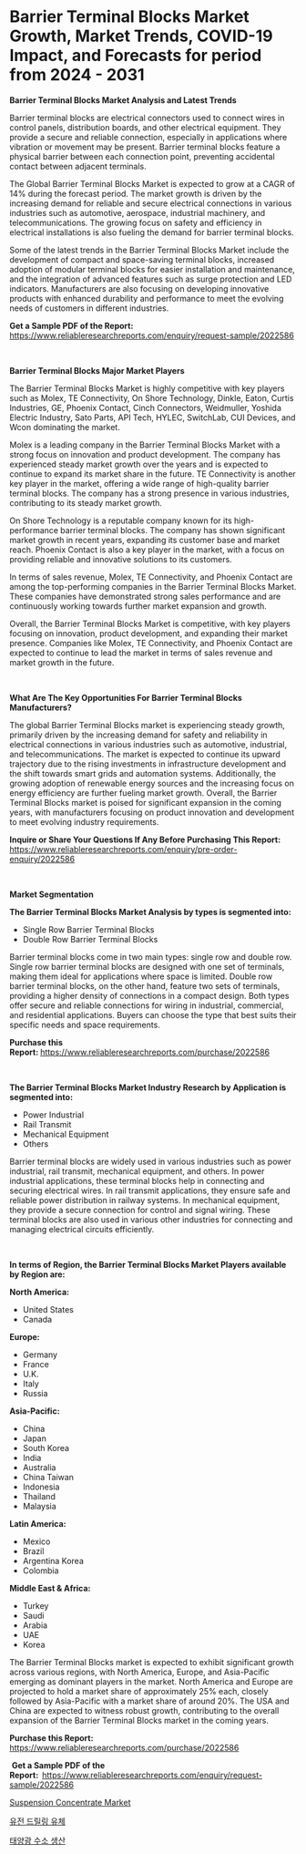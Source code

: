 <p><h1>Barrier Terminal Blocks Market Growth, Market Trends, COVID-19 Impact, and Forecasts for period from 2024 - 2031</h1></p><p><strong>Barrier Terminal Blocks Market Analysis and Latest Trends</strong></p>
<p><p>Barrier terminal blocks are electrical connectors used to connect wires in control panels, distribution boards, and other electrical equipment. They provide a secure and reliable connection, especially in applications where vibration or movement may be present. Barrier terminal blocks feature a physical barrier between each connection point, preventing accidental contact between adjacent terminals.</p><p>The Global Barrier Terminal Blocks Market is expected to grow at a CAGR of 14% during the forecast period. The market growth is driven by the increasing demand for reliable and secure electrical connections in various industries such as automotive, aerospace, industrial machinery, and telecommunications. The growing focus on safety and efficiency in electrical installations is also fueling the demand for barrier terminal blocks.</p><p>Some of the latest trends in the Barrier Terminal Blocks Market include the development of compact and space-saving terminal blocks, increased adoption of modular terminal blocks for easier installation and maintenance, and the integration of advanced features such as surge protection and LED indicators. Manufacturers are also focusing on developing innovative products with enhanced durability and performance to meet the evolving needs of customers in different industries.</p></p>
<p><strong>Get a Sample PDF of the Report:&nbsp;</strong> <a href="https://www.reliableresearchreports.com/enquiry/request-sample/2022586">https://www.reliableresearchreports.com/enquiry/request-sample/2022586</a></p>
<p>&nbsp;</p>
<p><strong>Barrier Terminal Blocks Major Market Players</strong></p>
<p><p>The Barrier Terminal Blocks Market is highly competitive with key players such as Molex, TE Connectivity, On Shore Technology, Dinkle, Eaton, Curtis Industries, GE, Phoenix Contact, Cinch Connectors, Weidmuller, Yoshida Electric Industry, Sato Parts, API Tech, HYLEC, SwitchLab, CUI Devices, and Wcon dominating the market.</p><p>Molex is a leading company in the Barrier Terminal Blocks Market with a strong focus on innovation and product development. The company has experienced steady market growth over the years and is expected to continue to expand its market share in the future. TE Connectivity is another key player in the market, offering a wide range of high-quality barrier terminal blocks. The company has a strong presence in various industries, contributing to its steady market growth.</p><p>On Shore Technology is a reputable company known for its high-performance barrier terminal blocks. The company has shown significant market growth in recent years, expanding its customer base and market reach. Phoenix Contact is also a key player in the market, with a focus on providing reliable and innovative solutions to its customers.</p><p>In terms of sales revenue, Molex, TE Connectivity, and Phoenix Contact are among the top-performing companies in the Barrier Terminal Blocks Market. These companies have demonstrated strong sales performance and are continuously working towards further market expansion and growth.</p><p>Overall, the Barrier Terminal Blocks Market is competitive, with key players focusing on innovation, product development, and expanding their market presence. Companies like Molex, TE Connectivity, and Phoenix Contact are expected to continue to lead the market in terms of sales revenue and market growth in the future.</p></p>
<p>&nbsp;</p>
<p><strong>What Are The Key Opportunities For Barrier Terminal Blocks Manufacturers?</strong></p>
<p><p>The global Barrier Terminal Blocks market is experiencing steady growth, primarily driven by the increasing demand for safety and reliability in electrical connections in various industries such as automotive, industrial, and telecommunications. The market is expected to continue its upward trajectory due to the rising investments in infrastructure development and the shift towards smart grids and automation systems. Additionally, the growing adoption of renewable energy sources and the increasing focus on energy efficiency are further fueling market growth. Overall, the Barrier Terminal Blocks market is poised for significant expansion in the coming years, with manufacturers focusing on product innovation and development to meet evolving industry requirements.</p></p>
<p><strong>Inquire or Share Your Questions If Any Before Purchasing This Report:</strong> <a href="https://www.reliableresearchreports.com/enquiry/pre-order-enquiry/2022586">https://www.reliableresearchreports.com/enquiry/pre-order-enquiry/2022586</a></p>
<p>&nbsp;</p>
<p><strong>Market Segmentation</strong></p>
<p><strong>The Barrier Terminal Blocks Market Analysis by types is segmented into:</strong></p>
<p><ul><li>Single Row Barrier Terminal Blocks</li><li>Double Row Barrier Terminal Blocks</li></ul></p>
<p><p>Barrier terminal blocks come in two main types: single row and double row. Single row barrier terminal blocks are designed with one set of terminals, making them ideal for applications where space is limited. Double row barrier terminal blocks, on the other hand, feature two sets of terminals, providing a higher density of connections in a compact design. Both types offer secure and reliable connections for wiring in industrial, commercial, and residential applications. Buyers can choose the type that best suits their specific needs and space requirements.</p></p>
<p><strong>Purchase this Report:&nbsp;</strong><a href="https://www.reliableresearchreports.com/purchase/2022586">https://www.reliableresearchreports.com/purchase/2022586</a></p>
<p>&nbsp;</p>
<p><strong>The Barrier Terminal Blocks Market Industry Research by Application is segmented into:</strong></p>
<p><ul><li>Power Industrial</li><li>Rail Transmit</li><li>Mechanical Equipment</li><li>Others</li></ul></p>
<p><p>Barrier terminal blocks are widely used in various industries such as power industrial, rail transmit, mechanical equipment, and others. In power industrial applications, these terminal blocks help in connecting and securing electrical wires. In rail transmit applications, they ensure safe and reliable power distribution in railway systems. In mechanical equipment, they provide a secure connection for control and signal wiring. These terminal blocks are also used in various other industries for connecting and managing electrical circuits efficiently.</p></p>
<p>&nbsp;</p>
<p><strong>In terms of Region, the Barrier Terminal Blocks Market Players available by Region are:</strong></p>
<p>
    <p> <strong> North America: </strong>
        <ul>
            <li>United States</li>
            <li>Canada</li>
        </ul>
        </p> 
    <p> <strong> Europe: </strong>
        <ul>
            <li>Germany</li>
            <li>France</li>
            <li>U.K.</li>
            <li>Italy</li>
            <li>Russia</li>
        </ul>
        </p> 
    <p> <strong> Asia-Pacific: </strong>
        <ul>
            <li>China</li>
            <li>Japan</li>
            <li>South Korea</li>
            <li>India</li>
            <li>Australia</li>
            <li>China Taiwan</li>
            <li>Indonesia</li>
            <li>Thailand</li>
            <li>Malaysia</li>
        </ul>
        </p> 
    <p> <strong> Latin America: </strong>
        <ul>
            <li>Mexico</li>
            <li>Brazil</li>
            <li>Argentina Korea</li>
            <li>Colombia</li>
        </ul>
        </p> 
    <p> <strong> Middle East & Africa: </strong>
        <ul>
            <li>Turkey</li>
            <li>Saudi</li>
            <li>Arabia</li>
            <li>UAE</li>
            <li>Korea</li>
        </ul>
    </p>
    </p>
<p><p>The Barrier Terminal Blocks market is expected to exhibit significant growth across various regions, with North America, Europe, and Asia-Pacific emerging as dominant players in the market. North America and Europe are projected to hold a market share of approximately 25% each, closely followed by Asia-Pacific with a market share of around 20%. The USA and China are expected to witness robust growth, contributing to the overall expansion of the Barrier Terminal Blocks market in the coming years.</p></p>
<p><strong>Purchase this Report: </strong><a href="https://www.reliableresearchreports.com/purchase/2022586">https://www.reliableresearchreports.com/purchase/2022586</a></p>
<p>&nbsp;<strong>Get a Sample PDF of the Report:&nbsp;&nbsp;</strong><a href="https://www.reliableresearchreports.com/enquiry/request-sample/2022586">https://www.reliableresearchreports.com/enquiry/request-sample/2022586</a></p>
<p><strong></strong></p>
<p><p><a href="https://summer-dogwood-3e9.notion.site/Suspension-Concentrate-Market-Research-Report-Unlocks-Analysis-on-the-Market-Financial-Status-Marke-53e1b1faa0284c01a59f92326b8c5a9d">Suspension Concentrate Market</a></p><p><a href="https://medium.com/@ieremiapadurariu20221/%EC%9C%A0%EC%A0%84-%EC%9A%A9%EC%9C%B5-%EC%B2%9C-%EC%97%B0-nd-%EC%8B%9C%EC%A7%80-%EC%A0%90%EC%A7%84%EC%A0%81-%EC%A7%84%ED%99%94-%EB%B0%8F-%EC%8B%9C%EC%9E%A5-%EC%84%B1%EC%9E%A5-%EB%8F%99%ED%96%A5-2024-2031-1bf57b9657ec">유전 드릴링 유체</a></p><p><a href="https://medium.com/@marchall15/%ED%83%9C%EC%96%91%EA%B4%91-%EC%88%98%EC%86%8C-%EC%83%9D%EC%82%B0-%EC%8B%9C%EC%9E%A5%EC%9D%80-%EC%8B%9C%EC%9E%A5-%EC%A0%90%EC%9C%A0%EC%9C%A8-%EA%B7%9C%EB%AA%A8-%EB%B0%8F-2031%EB%85%84%EA%B9%8C%EC%A7%80%EC%9D%98-%EC%98%88%EC%83%81-%EC%98%88%EC%B8%A1%EC%97%90-%EC%B4%88%EC%A0%90%EC%9D%84-%EB%A7%9E%EC%B6%A5%EB%8B%88%EB%8B%A4-523b484f31bc">태양광 수소 생산</a></p></p>